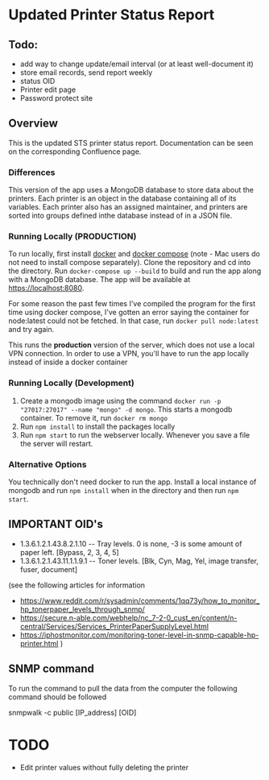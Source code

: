 # Updated Printer Status Report

## Todo:
- add way to change update/email interval (or at least well-document it)
- store email records, send report weekly
- status OID
- Printer edit page
- Password protect site

## Overview

This is the updated STS printer status report. Documentation can be seen on the corresponding Confluence page.

### Differences

This version of the app uses a MongoDB database to store data about the printers. Each printer is an object in the database containing all of its variables. Each printer also has an assigned maintainer, and printers are sorted into groups defined inthe database instead of in a JSON file.

### Running Locally (PRODUCTION)

To run locally, first install [docker](https://docs.docker.com/get-docker/) and [docker compose](https://docs.docker.com/compose/install/) (note - Mac users do not need to install compose separately). Clone the repository and cd into the directory. Run `docker-compose up --build` to build and run the app along with a MongoDB database. The app will be available at <https://localhost:8080>.

For some reason the past few times I've compiled the program for the first time using docker compose, I've gotten an error saying the container for node:latest could not be fetched. In that case, run `docker pull node:latest` and try again.

This runs the **production** version of the server, which does not use a local VPN connection. In order to use a VPN, you'll have to run the app locally instead of inside a docker container

### Running Locally (Development)

1. Create a mongodb image using the command `docker run -p "27017:27017" --name "mongo" -d mongo`. This starts a mongodb container. To remove it, run `docker rm mongo`
2. Run `npm install` to install the packages locally
3. Run `npm start` to run the webserver locally. Whenever you save a file the server will restart.

### Alternative Options

You technically don't need docker to run the app. Install a local instance of mongodb and run `npm install` when in the directory and then run `npm start`.

## IMPORTANT OID's

- 1.3.6.1.2.1.43.8.2.1.10 -- Tray levels. 0 is none, -3 is some amount of paper left. [Bypass, 2, 3, 4, 5]
- 1.3.6.1.2.1.43.11.1.1.9.1 -- Toner levels. [Blk, Cyn, Mag, Yel, image transfer, fuser, document]

(see the following articles for information 
- https://www.reddit.com/r/sysadmin/comments/1qq73y/how_to_monitor_hp_tonerpaper_levels_through_snmp/
- https://secure.n-able.com/webhelp/nc_7-2-0_cust_en/content/n-central/Services/Services_PrinterPaperSupplyLevel.html
- https://iphostmonitor.com/monitoring-toner-level-in-snmp-capable-hp-printer.html
)

## SNMP command

To run the command to pull the data from the computer the following command should be followed

snmpwalk -c public [IP_address] [OID]

# TODO

- Edit printer values without fully deleting the printer